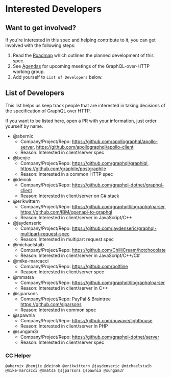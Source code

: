 # Interested Developers

## Want to get involved? 

If you're interested in this spec and helping contribute to it, you can get involved with the following steps:

1. Read the [Roadmap](ROADMAP.md) which outlines the planned development of this spec.
2. See [Agendas](agendas) for upcoming meetings of the GraphQL-over-HTTP working group.
3. Add yourself to `List of Developers` below.

## List of Developers

This list helps us keep track people that are interested in taking decisions of the specification of GraphQL over HTTP.

If you want to be listed here, open a PR with your information, just order yourself by name.

* @abernix
  * Company/Project/Repo: https://github.com/apollographql/apollo-server, https://github.com/apollographql/apollo-client
  * Reason: Interested in client/server spec
* @benjie
  * Company/Project/Repo: https://github.com/graphql/graphiql, https://github.com/graphile/postgraphile
  * Reason: Interested in a common HTTP spec
* @deinok
  * Company/Project/Repo: https://github.com/graphql-dotnet/graphql-client
  * Reason: Interested in client/server on C# stack
* @erikwittern
  * Company/Project/Repo: https://github.com/graphql/libgraphqlparser, https://github.com/IBM/openapi-to-graphql
  * Reason: Interested in client/server in JavaScript/C++
* @jaydenseric
  * Company/Project/Repo: https://github.com/jaydenseric/graphql-multipart-request-spec
  * Reason: Interested in multipart request spec
* @michaelstaib
  * Company/Project/Repo: https://github.com/ChilliCream/hotchocolate
  * Reason: Interested in client/server in JavaScript/C++/C#
* @mike-marcacci
  * Company/Project/Repo: https://github.com/boltline
  * Reason: Interested in client/server spec
* @mmatsa
  * Company/Project/Repo: https://github.com/graphql/libgraphqlparser
  * Reason: Interested in client/server in C++
* @sjparsons
  * Company/Project/Repo: PayPal & Braintree https://github.com/sjparsons
  * Reason: Interested in common spec
* @spawnia
  * Company/Project/Repo: https://github.com/nuwave/lighthouse
  * Reason: Interested in client/server in PHP
* @sungam3r
  * Company/Project/Repo: https://github.com/graphql-dotnet/server
  * Reason: Interested in client/server spec

### CC Helper

`@abernix @benjie @deinok @erikwittern @jaydenseric @michaelstaib @mike-marcacci @mmatsa @sjparsons @spawnia @sungam3r`
